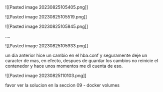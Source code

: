 ![[Pasted image 20230825105405.png]]

![[Pasted image 20230825105519.png]]

![[Pasted image 20230825105845.png]]

....

![[Pasted image 20230825105933.png]]

un dia anterior hice un cambio en el hba.conf y seguramente deje un caracter de mas, en efecto, despues de guardar los cambios no reinicie el contenedor y hace unos momentos me di cuenta de eso.

![[Pasted image 20230825110103.png]]

favor ver la solucion en la seccion 09 - docker volumes